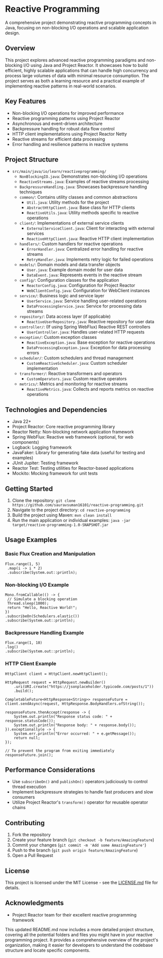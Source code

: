 # Reactive Programming

A comprehensive project demonstrating reactive programming concepts in Java, focusing on non-blocking I/O operations and scalable application design.

## Overview

This project explores advanced reactive programming paradigms and non-blocking I/O using Java and Project Reactor. It showcases how to build efficient, highly scalable applications that can handle high concurrency and process large volumes of data with minimal resource consumption. The project serves as both a learning resource and a practical example of implementing reactive patterns in real-world scenarios.

## Key Features

- Non-blocking I/O operations for improved performance
- Reactive programming patterns using Project Reactor
- Asynchronous and event-driven architecture
- Backpressure handling for robust data flow control
- HTTP client implementations using Project Reactor Netty
- Reactive streams for efficient data processing
- Error handling and resilience patterns in reactive systems

## Project Structure

- `src/main/java/io/learn/reactiveprogramming/`
  - `NonBlockingIO.java`: Demonstrates non-blocking I/O operations
  - `ReactiveStreams.java`: Examples of reactive streams processing
  - `BackpressureHandling.java`: Showcases backpressure handling techniques
  - `common/`: Contains utility classes and common abstractions
    - `Util.java`: Utility methods for the project
    - `AbstractHttpClient.java`: Base class for HTTP clients
    - `ReactiveUtils.java`: Utility methods specific to reactive operations
  - `client/`: Implementations of external service clients
    - `ExternalServiceClient.java`: Client for interacting with external services
    - `ReactiveHttpClient.java`: Reactive HTTP client implementation
  - `handlers/`: Custom handlers for reactive operations
    - `ErrorHandler.java`: Centralized error handling for reactive streams
    - `RetryHandler.java`: Implements retry logic for failed operations
  - `models/`: Domain models and data transfer objects
    - `User.java`: Example domain model for user data
    - `DataEvent.java`: Represents events in the reactive stream
  - `config/`: Configuration classes for the application
    - `ReactorConfig.java`: Configuration for Project Reactor
    - `WebClientConfig.java`: Configuration for WebClient instances
  - `service/`: Business logic and service layer
    - `UserService.java`: Service handling user-related operations
    - `DataProcessingService.java`: Service for processing data streams
  - `repository/`: Data access layer (if applicable)
    - `ReactiveUserRepository.java`: Reactive repository for user data
  - `controller/`: (If using Spring WebFlux) Reactive REST controllers
    - `UserController.java`: Handles user-related HTTP requests
  - `exception/`: Custom exception classes
    - `ReactiveException.java`: Base exception for reactive operations
    - `DataProcessingException.java`: Exception for data processing errors
  - `scheduler/`: Custom schedulers and thread management
    - `CustomReactiveScheduler.java`: Custom scheduler implementation
  - `transformer/`: Reactive transformers and operators
    - `CustomOperators.java`: Custom reactive operators
  - `metrics/`: Metrics and monitoring for reactive streams
    - `ReactiveMetrics.java`: Collects and reports metrics on reactive operations

## Technologies and Dependencies

- Java 22+
- Project Reactor: Core reactive programming library
- Reactor Netty: Non-blocking network application framework
- Spring WebFlux: Reactive web framework (optional, for web components)
- Logback: Logging framework
- JavaFaker: Library for generating fake data (useful for testing and examples)
- JUnit Jupiter: Testing framework
- Reactor Test: Testing utilities for Reactor-based applications
- Mockito: Mocking framework for unit tests

## Getting Started

1. Clone the repository:
   `git clone https://github.com/sauravsuman16101/reactive-programming.git`
2. Navigate to the project directory:
   `cd reactive-programming`
3. Build the project using Maven:
   `mvn clean install`
4. Run the main application or individual examples:
   `java -jar target/reactive-programming-1.0-SNAPSHOT.jar`

## Usage Examples

### Basic Flux Creation and Manipulation

```
Flux.range(1, 5)
 .map(i -> i * 2)
 .subscribe(System.out::println);
```

### Non-blocking I/O Example

```
Mono.fromCallable(() -> {
 // Simulate a blocking operation
 Thread.sleep(1000);
 return "Hello, Reactive World!";
})
.subscribeOn(Schedulers.elastic())
.subscribe(System.out::println);
```

### Backpressure Handling Example

```
Flux.range(1, 10)
.log()
.subscribe(System.out::println);
```

### HTTP Client Example

```
HttpClient client = HttpClient.newHttpClient();

HttpRequest request = HttpRequest.newBuilder()
    .uri(URI.create("https://jsonplaceholder.typicode.com/posts/1"))
    .build();

CompletableFuture<HttpResponse<String>> responseFuture = client.sendAsync(request, HttpResponse.BodyHandlers.ofString());

responseFuture.thenAccept(response -> {
    System.out.println("Response status code: " + response.statusCode());
    System.out.println("Response body: " + response.body());
}).exceptionally(e -> {
    System.err.println("Error occurred: " + e.getMessage());
    return null;
});

// To prevent the program from exiting immediately
responseFuture.join();
```

## Performance Considerations

- Use `subscribeOn()` and `publishOn()` operators judiciously to control thread execution
- Implement backpressure strategies to handle fast producers and slow consumers
- Utilize Project Reactor's `transform()` operator for reusable operator chains

## Contributing

1. Fork the repository
2. Create your feature branch (`git checkout -b feature/AmazingFeature`)
3. Commit your changes (`git commit -m 'Add some AmazingFeature'`)
4. Push to the branch (`git push origin feature/AmazingFeature`)
5. Open a Pull Request

## License

This project is licensed under the MIT License - see the [LICENSE.md](LICENSE.md) file for details.

## Acknowledgments

- Project Reactor team for their excellent reactive programming framework

This updated README.md now includes a more detailed project structure, covering all the potential folders and files you might have in your reactive programming project. It provides a comprehensive overview of the project's organization, making it easier for developers to understand the codebase structure and locate specific components.
